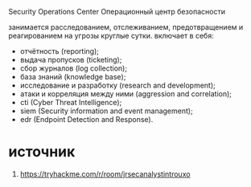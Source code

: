 Security Operations Center Операционный центр безопасности

занимается расследованием, отслеживанием, предотвращением и реагированием на угрозы круглые сутки. включает в себя:
- отчётность (reporting);
- выдача пропусков (ticketing);
- сбор журналов (log collection);
- база знаний (knowledge base);
- исследование и разработку (research and development);
- атаки и корреляция между ними (aggression and correlation);
- cti (Cyber Threat Intelligence);
- siem (Security information and event management);
- edr (Endpoint Detection and Response).
# источник
1. https://tryhackme.com/r/room/jrsecanalystintrouxo
